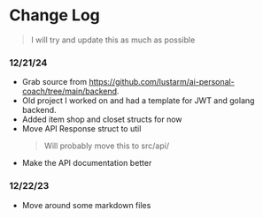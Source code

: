 # Change Log
> I will try and update this as much as possible

### 12/21/24
- Grab source from https://github.com/lustarm/ai-personal-coach/tree/main/backend.
- Old project I worked on and had a template for JWT and golang backend.
- Added item shop and closet structs for now
- Move API Response struct to util
    > Will probably move this to src/api/
- Make the API documentation better

### 12/22/23
- Move around some markdown files
